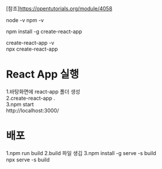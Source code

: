 [참조]<https://opentutorials.org/module/4058>   

node -v
npm -v

npm install -g create-react-app

create-react-app -v   
npx create-react-app 

# React App 실행
1.바탕화면에 react-app 폴더 생성   
2.create-react-app .   
3.npm start   
http://localhost:3000/

# 배포
1.npm run build
2.build 파일 생김
3.npm install -g serve -s build   
  npx serve -s build
